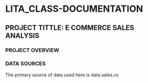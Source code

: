 # LITA_CLASS-DOCUMENTATION

## PROJECT TITTLE: E COMMERCE SALES ANALYSIS

### PROJECT OVERVIEW

### DATA SOURCES
The primary source of data used here is data.sales.cv
